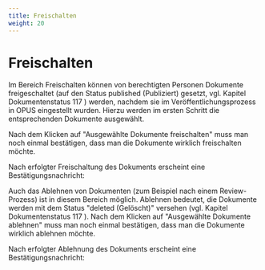 ```yaml
---
title: Freischalten
weight: 20
---
```


# Freischalten

Im Bereich Freischalten können von berechtigten Personen Dokumente freigeschaltet (auf den
Status published (Publiziert) gesetzt, vgl. Kapitel Dokumentenstatus 117 ) werden, nachdem sie im
Veröffentlichungsprozess in OPUS eingestellt wurden. Hierzu werden im ersten Schritt die
entsprechenden Dokumente ausgewählt.


Nach dem Klicken auf "Ausgewählte Dokumente freischalten" muss man noch einmal bestätigen,
dass man die Dokumente wirklich freischalten möchte.


Nach erfolgter Freischaltung des Dokuments erscheint eine Bestätigungsnachricht:

Auch das Ablehnen von Dokumenten (zum Beispiel nach einem Review-Prozess) ist in diesem
Bereich möglich. Ablehnen bedeutet, die Dokumente werden mit dem Status "deleted (Gelöscht)"
versehen (vgl. Kapitel Dokumentenstatus 117 ). Nach dem Klicken auf "Ausgewählte Dokumente
ablehnen" muss man noch einmal bestätigen, dass man die Dokumente wirklich ablehnen möchte.

Nach erfolgter Ablehnung des Dokuments erscheint eine Bestätigungsnachricht:
